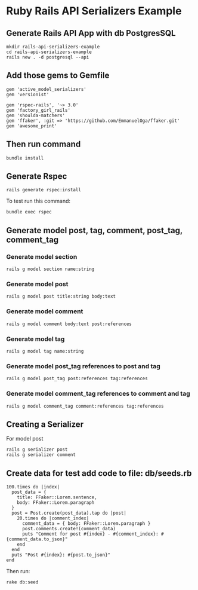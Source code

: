 # Ruby Rails API Serializers Example

## Generate Rails API App with db PostgresSQL
```
mkdir rails-api-serializers-example
cd rails-api-serializers-example
rails new . -d postgresql --api
```

## Add those gems to Gemfile

```
gem 'active_model_serializers'
gem 'versionist'

gem 'rspec-rails', '~> 3.0'
gem 'factory_girl_rails'
gem 'shoulda-matchers'
gem 'ffaker', :git => 'https://github.com/EmmanuelOga/ffaker.git'
gem 'awesome_print'
```

## Then run command
```
bundle install
```

## Generate Rspec
```
rails generate rspec:install
```
To test run this command:
```
bundle exec rspec
```

## Generate model post, tag, comment, post_tag, comment_tag
### Generate model section
```
rails g model section name:string
```

### Generate model post
```
rails g model post title:string body:text
```
### Generate model comment
```
rails g model comment body:text post:references
```
### Generate model tag
```
rails g model tag name:string
```

### Generate model post_tag references to post and tag
```
rails g model post_tag post:references tag:references
```
### Generate model comment_tag references to comment and tag
```
rails g model comment_tag comment:references tag:references
```

## Creating a Serializer
For model post
```
rails g serializer post
rails g serializer comment
```

## Create data for test add code to file: db/seeds.rb
```
100.times do |index|
  post_data = {
    title: FFaker::Lorem.sentence,
    body: FFaker::Lorem.paragraph
  }
  post = Post.create(post_data).tap do |post|
    20.times do |comment_index|
      comment_data = { body: FFaker::Lorem.paragraph }
      post.comments.create!(comment_data)
      puts "Comment for post #{index} - #{comment_index}: #{comment_data.to_json}"
    end
  end
  puts "Post #{index}: #{post.to_json}"
end
```
Then run:
```
rake db:seed
```
